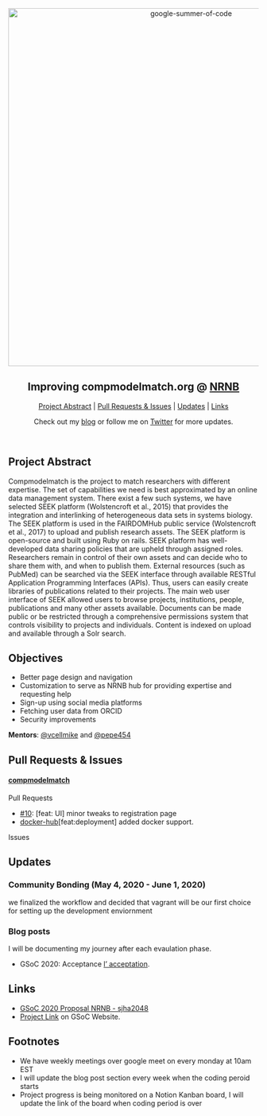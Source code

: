 <div align="center">
    <a href="https://summerofcode.withgoogle.com/projects/#6091933446832128"><img src="https://i.imgur.com/d5n5JXA.png" width="720" alt="google-summer-of-code"></a>
    <h2>
Improving compmodelmatch.org @ <a href="https://github.com/nrnb">NRNB</a> 
    </h2>
</div>

<p align="center">
	<a href="#project-abstract">Project Abstract</a> | 
	<a href="#pull-requests--issues">Pull Requests & Issues</a> | 
	<a href="#updates">Updates</a> | 
	<a href="#links">Links</a>
</p>

<p align="center">
	Check out my <a href="https://medium.com/stray-stream/">blog</a> or follow me on <a href="https://twitter.com/sjha2048">Twitter</a> for more updates.
</p>
<br>

## Project Abstract

Compmodelmatch is the project to match researchers with different expertise. The set of capabilities we need is best approximated by an online data management system. There exist a few such systems, we have selected SEEK platform (Wolstencroft et al., 2015) that provides the integration and interlinking of heterogeneous data sets in systems biology. The SEEK platform is used in the FAIRDOMHub public service (Wolstencroft et al., 2017) to upload and publish research assets. The SEEK platform is open-source and built using Ruby on rails. SEEK platform has well-developed data sharing policies that are upheld through assigned roles. Researchers remain in control of their own assets and can decide who to share them with, and when to publish them. External resources (such as PubMed) can be searched via the SEEK interface through available RESTful Application Programming Interfaces (APIs). Thus, users can easily create libraries of publications related to their projects. The main web user interface of SEEK allowed users to browse projects, institutions, people, publications and many other assets available. Documents can be made public or be restricted through a comprehensive permissions system that controls visibility to projects and individuals. Content is indexed on upload and available through a Solr search.

## Objectives 

- Better page design and navigation 
- Customization to serve as NRNB hub for providing expertise and requesting help
- Sign-up using social media platforms 
- Fetching user data from ORCID
- Security improvements 


**Mentors**: [@vcellmike](https://github.com/vcellmike) and [@pepe454](https://github.com/p)


## Pull Requests & Issues

#### [compmodelmatch](https://github.com/pepe454/compmodelmatch)

Pull Requests

- [#10](https://github.com/pepe454/CompModelMatch/pull/10): [feat: UI] minor tweaks to registration page
- [docker-hub](https://hub.docker.com/repository/docker/sjha2048/compmodelmatch)[feat:deployment] added docker support.

Issues


## Updates

### Community Bonding (May 4, 2020 - June 1, 2020)

we finalized the workflow and decided that vagrant will be our first choice for setting up the development enviornment

### Blog posts 

I will be documenting my journey after each evaulation phase.

- GSoC 2020: Acceptance [l’ acceptation](https://medium.com/stray-stream/gsoc-2020-acceptance-l-acceptation-f1e3003ae6cf).

## Links

- [GSoC 2020 Proposal NRNB - sjha2048](https://docs.google.com/document/d/104erXLjouNObUAcLWz_Vva5jHKpp3zuxMAo2Ct4ZI3A/edit?usp=sharing)
- [Project Link](https://summerofcode.withgoogle.com/projects/#6091933446832128) on GSoC Website.


## Footnotes

- We have weekly meetings over google meet on every monday at 10am EST 
- I will update the blog post section every week when the coding peroid starts
- Project progress is being monitored on a Notion Kanban board, I will update the link of the board when coding period is over 